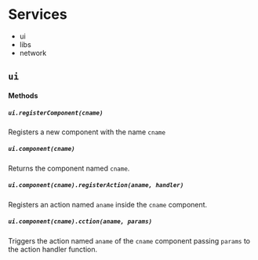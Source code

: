 Services
========

- ui
- libs
- network

## `ui`

<!-- #### Attributes -->

#### Methods

##### `ui.registerComponent(cname)`
Registers a new component with the name `cname`

##### `ui.component(cname)`
Returns the component named `cname`.

##### `ui.component(cname).registerAction(aname, handler)`
Registers an action named `aname` inside the `cname` component.

##### `ui.component(cname).cction(aname, params)`
Triggers the action named `aname` of the `cname` component passing `params` to the action handler function.